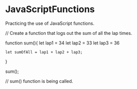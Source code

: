 # JavaScriptFunctions
Practicing the use of JavaScript functions. 



// Create a function that logs out the sum of all the lap times. 

function sum(){
    let lap1 = 34
    let lap2 = 33
    let lap3 = 36
    
    let sumOfAll = lap1 + lap2 + lap3;
}

sum();

// sum() function is being called.
